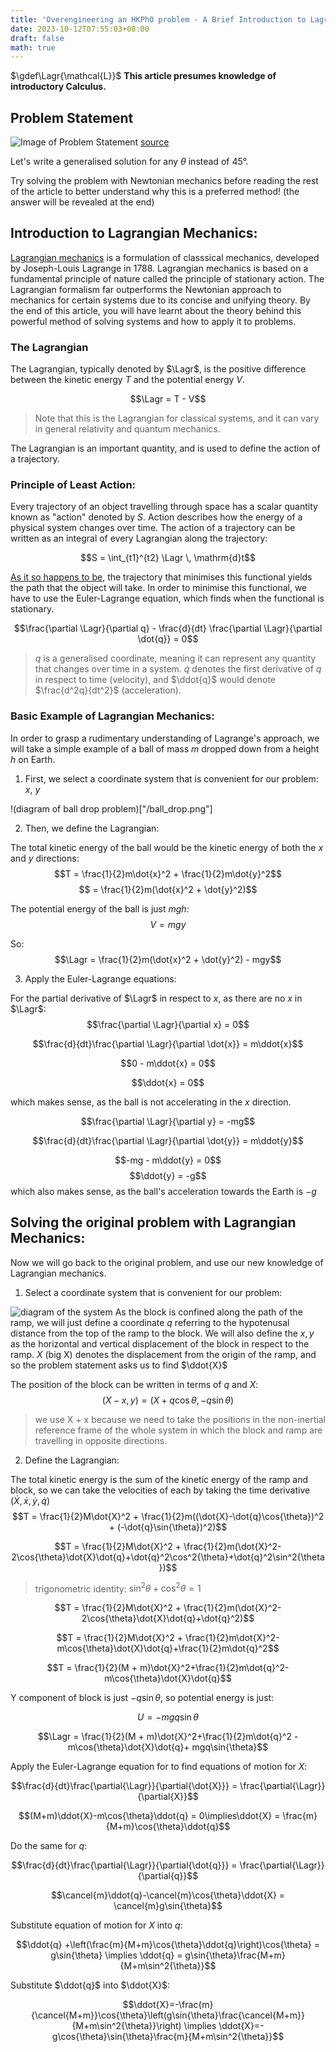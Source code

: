 ```yaml
---
title: 'Overengineering an HKPhO problem - A Brief Introduction to Lagrangian Mechanics'
date: 2023-10-12T07:55:03+08:00
draft: false
math: true
---
```

<!-- Definitions -->
$\gdef\Lagr{\mathcal{L}}$
**This article presumes knowledge of introductory Calculus.**

## Problem Statement
![Image of Problem Statement](/hkpho_question.jpg)
[source](http://hkpho.phys.ust.hk/archive_2016/HKPhO/2016_Paper.pdf)

Let's write a generalised solution for any $\theta$ instead of 45&deg;.

Try solving the problem with Newtonian mechanics before reading the rest of the article to better understand why this is a preferred method! (the answer will be revealed at the end)

## Introduction to Lagrangian Mechanics:
[Lagrangian mechanics](https://en.wikipedia.org/wiki/Lagrangian_mechanics) is a formulation of classsical mechanics, developed by Joseph-Louis Lagrange in 1788. Lagrangian mechanics is based on a fundamental principle of nature called the principle of stationary action. The Lagrangian formalism far outperforms the Newtonian approach to mechanics for certain systems due to its concise and unifying theory. By the end of this article, you will have learnt about the theory behind this powerful method of solving systems and how to apply it to problems.

### The Lagrangian
The Lagrangian, typically denoted by $\Lagr$, is the positive difference between the kinetic energy $T$ and the potential energy $V$. 

$$\Lagr = T - V$$

> Note that this is the Lagrangian for classical systems, and it can vary in general relativity and quantum mechanics.

The Lagrangian is an important quantity, and is used to define the action of a trajectory.

### Principle of Least Action:
Every trajectory of an object travelling through space has a scalar quantity known as "action" denoted by $S$. Action describes how the energy of a physical system changes over time. The action of a trajectory can be written as an integral of every Lagrangian along the trajectory:

$$S = \int_{t1}^{t2} \Lagr \, \mathrm{d}t$$

[As it so happens to be](https://en.wikipedia.org/wiki/Stationary-action_principle), the trajectory that minimises this functional yields the path that the object will take. In order to minimise this functional, we have to use the Euler-Lagrange equation, which finds when the functional is stationary.

$$\frac{\partial \Lagr}{\partial q} - \frac{d}{dt} \frac{\partial \Lagr}{\partial \dot{q}} = 0$$

> $q$ is a generalised coordinate, meaning it can represent any quantity that changes over time in a system. $\dot{q}$ denotes the first derivative of $q$ in respect to time (velocity), and $\ddot{q}$ would denote  $\frac{d^2q}{dt^2}$ (acceleration).

### Basic Example of Lagrangian Mechanics:
In order to grasp a rudimentary understanding of Lagrange's approach, we will take a simple example of a ball of mass $m$ dropped down from a height $h$ on Earth.

1. First, we select a coordinate system that is convenient for our problem: $x$, $y$

!(diagram of ball drop problem)["/ball_drop.png"]

2. Then, we define the Lagrangian:

The total kinetic energy of the ball would be the kinetic energy of both the $x$ and $y$ directions:
$$T = \frac{1}{2}m\dot{x}^2 + \frac{1}{2}m\dot{y}^2$$
$$    = \frac{1}{2}m(\dot{x}^2 + \dot{y}^2)$$

The potential energy of the ball is just $mgh$:
$$V = mgy$$

So:
$$\Lagr = \frac{1}{2}m(\dot{x}^2 + \dot{y}^2) - mgy$$

3. Apply the Euler-Lagrange equations:

For the partial derivative of $\Lagr$ in respect to $x$, as there are no $x$ in $\Lagr$:
$$\frac{\partial \Lagr}{\partial x} = 0$$

$$\frac{d}{dt}\frac{\partial \Lagr}{\partial \dot{x}} = m\ddot{x}$$

$$0 - m\ddot{x} = 0$$

$$\ddot{x} = 0$$

which makes sense, as the ball is not accelerating in the $x$ direction.

$$\frac{\partial \Lagr}{\partial y} = -mg$$

$$\frac{d}{dt}\frac{\partial \Lagr}{\partial \dot{y}} = m\ddot{y}$$

$$-mg - m\ddot{y} = 0$$
$$\ddot{y} = -g$$
which also makes sense, as the ball's acceleration towards the Earth is $-g$

## Solving the original problem with Lagrangian Mechanics:

Now we will go back to the original problem, and use our new knowledge of Lagrangian mechanics.

1. Select a coordinate system that is convenient for our problem:

![diagram of the system](/lagrangian_diagram.png)
As the block is confined along the path of the ramp, we will just define a coordinate $q$ referring to the hypotenusal distance from the top of the ramp to the block. We will also define the $x, y$ as the horizontal and vertical displacement of the block in respect to the ramp. $X$ (big X) denotes the displacement from the origin of the ramp, and so the problem statement asks us to find $\ddot{X}$

The position of the block can be written in terms of $q$ and $X$:
$$(X - x, y) = (X + q\cos{\theta}, -q\sin{\theta})$$
> we use X + x because we need to take the positions in the non-inertial reference frame of the whole system in which the block and ramp are travelling in opposite directions.

2. Define the Lagrangian:

The total kinetic energy is the sum of the kinetic energy of the ramp and block, so we can take the velocities of each by taking the time derivative ($\dot{X}, \dot{x}, \dot{y}, \dot{q}$)
$$T = \frac{1}{2}M\dot{X}^2 + \frac{1}{2}m((\dot{X}-\dot{q}\cos{\theta})^2 + (-\dot{q}\sin{\theta})^2)$$

$$T = \frac{1}{2}M\dot{X}^2 + \frac{1}{2}m(\dot{X}^2-2\cos{\theta}\dot{X}\dot{q}+\dot{q}^2\cos^2{\theta}+\dot{q}^2\sin^2{\theta})$$

> trigonometric identity: $\sin^2{\theta} + \cos^2{\theta} = 1$

$$T = \frac{1}{2}M\dot{X}^2 + \frac{1}{2}m(\dot{X}^2-2\cos{\theta}\dot{X}\dot{q}+\dot{q}^2)$$

$$T = \frac{1}{2}M\dot{X}^2 + \frac{1}{2}m\dot{X}^2-m\cos{\theta}\dot{X}\dot{q}+\frac{1}{2}m\dot{q}^2$$

$$T = \frac{1}{2}(M + m)\dot{X}^2+\frac{1}{2}m\dot{q}^2-m\cos{\theta}\dot{X}\dot{q}$$

Y component of block is just $-q\sin{\theta}$, so potential energy is just:

$$U = -mgq\sin{\theta}$$

$$\Lagr = \frac{1}{2}(M + m)\dot{X}^2+\frac{1}{2}m\dot{q}^2 - m\cos{\theta}\dot{X}\dot{q}+ mgq\sin{\theta}$$

Apply the Euler-Lagrange equation for to find equations of motion for $X$:

$$\frac{d}{dt}\frac{\partial{\Lagr}}{\partial{\dot{X}}} = \frac{\partial{\Lagr}}{\partial{X}}$$

$$(M+m)\ddot{X}-m\cos{\theta}\ddot{q} = 0\implies\ddot{X} = \frac{m}{M+m}\cos{\theta}\ddot{q}$$

Do the same for $q$:

$$\frac{d}{dt}\frac{\partial{\Lagr}}{\partial{\dot{q}}} = \frac{\partial{\Lagr}}{\partial{q}}$$

$$\cancel{m}\ddot{q}-\cancel{m}\cos{\theta}\ddot{X} = \cancel{m}g\sin{\theta}$$

Substitute equation of motion for $X$ into $q$:

$$\ddot{q} +\left(\frac{m}{M+m}\cos{\theta}\ddot{q}\right)\cos{\theta} = g\sin{\theta} \implies \ddot{q} = g\sin{\theta}\frac{M+m}{M+m\sin^2{\theta}}$$

Substitute $\ddot{q}$ into $\ddot{X}$:

$$\ddot{X}=-\frac{m}{\cancel{M+m}}\cos{\theta}\left(g\sin{\theta}\frac{\cancel{M+m}}{M+m\sin^2{\theta}}\right) \implies \ddot{X}=-g\cos{\theta}\sin{\theta}\frac{m}{M+m\sin^2{\theta}}$$

